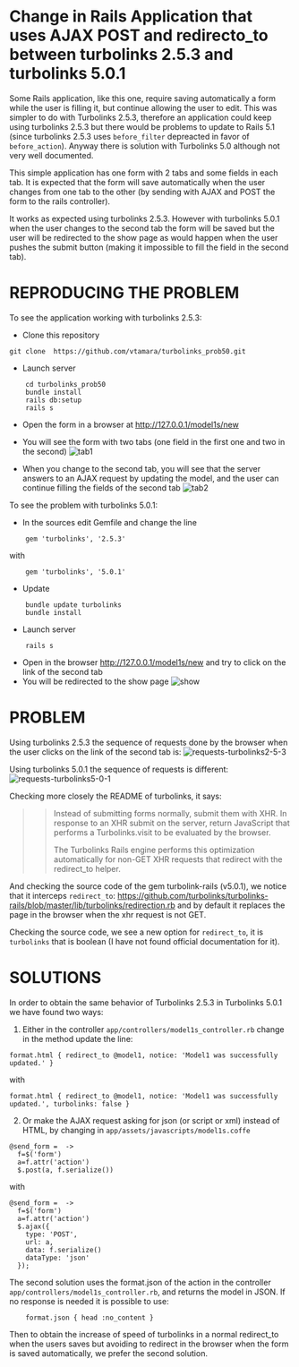 # Change in Rails Application that uses AJAX POST and redirecto_to between turbolinks 2.5.3 and turbolinks 5.0.1

Some Rails application, like this one, require saving automatically a 
form while the user is filling it, but continue allowing the user to edit.
This was simpler to do with Turbolinks 2.5.3, therefore an application could 
keep using turbolinks 2.5.3 but there would be problems to update to 
Rails 5.1 (since turbolinks 2.5.3 uses ```before_filter``` depreacted in favor
of ```before_action```). Anyway there is solution with Turbolinks 5.0 
although not very well documented. 

This simple application has one form with 2 tabs and some fields in each tab.
It is expected that the form will save automatically when the user changes 
from one tab to the other (by sending with AJAX and POST the form to the
rails controller).

It works as expected using turbolinks 2.5.3.
However with turbolinks 5.0.1 when the user changes to the second tab the form
will be saved but the user will be redirected to the show page as would 
happen when the user pushes the submit button (making it impossible to fill the 
field in the second tab).

# REPRODUCING THE PROBLEM

To see the application working with turbolinks 2.5.3:

- Clone this repository
```
git clone  https://github.com/vtamara/turbolinks_prob50.git
```
- Launch server
```
	cd turbolinks_prob50
	bundle install
	rails db:setup
	rails s 
```
- Open the form in a browser at http://127.0.0.1/model1s/new
- You will see the form with two tabs (one field in the first one and two in 
  the second)
![tab1](https://raw.githubusercontent.com/vtamara/turbolinks_prob50/master/doc/tab1.png)

- When you change to the second tab, you will see that the server answers
  to an AJAX request by updating the model, and the user can continue
  filling the fields of the second tab
![tab2](https://raw.githubusercontent.com/vtamara/turbolinks_prob50/master/doc/tab2.png)

To see the problem with turbolinks 5.0.1:
- In the sources edit Gemfile and change the line
```
	gem 'turbolinks', '2.5.3'
```
  with
```
	gem 'turbolinks', '5.0.1'
```
- Update
```
	bundle update turbolinks
	bundle install
```
- Launch server
```
	rails s
```
- Open in the browser <http://127.0.0.1/model1s/new> and try to click on the
  link of the second tab
- You will be redirected to the show page
![show](https://raw.githubusercontent.com/vtamara/turbolinks_prob50/master/doc/show.png)

# PROBLEM

Using turbolinks 2.5.3 the sequence of requests done by the browser when
the user clicks on the link of the second tab is:
![requests-turbolinks2-5-3](https://raw.githubusercontent.com/vtamara/turbolinks_prob50/master/doc/requests-turbolinks2-5-3.png)

Using turbolinks 5.0.1 the sequence of requests is different:
![requests-turbolinks5-0-1](https://raw.githubusercontent.com/vtamara/turbolinks_prob50/master/doc/requests-turbolinks5-0-1.png)

Checking more closely the README of turbolinks, it says:

>> Instead of submitting forms normally, submit them with XHR. In 
>> response to an XHR submit on the server, return JavaScript that 
>> performs a Turbolinks.visit to be evaluated by the browser.
>>
>> The Turbolinks Rails engine performs this optimization automatically 
>> for non-GET XHR requests that redirect with the redirect_to helper.

And checking the source code of the gem turbolink-rails (v5.0.1), we notice 
that it interceps  ```redirect_to```:
<https://github.com/turbolinks/turbolinks-rails/blob/master/lib/turbolinks/redirection.rb>
and by default it replaces the page in the browser when the xhr request is not 
GET.

Checking the source code, we see a new option for ```redirect_to```, 
it is ```turbolinks``` that is boolean (I have not found official 
documentation for it).


# SOLUTIONS

In order to obtain the same behavior of Turbolinks 2.5.3 in 
Turbolinks 5.0.1  we have found two ways:

1. Either in the controller ```app/controllers/model1s_controller.rb```
   change in the method update the line:
```
format.html { redirect_to @model1, notice: 'Model1 was successfully updated.' }
```
with
```
format.html { redirect_to @model1, notice: 'Model1 was successfully updated.', turbolinks: false }
```


2. Or make the AJAX request asking for json (or script or xml) instead of HTML, 
   by changing in ```app/assets/javascripts/model1s.coffe```
```
@send_form =  ->
  f=$('form')
  a=f.attr('action')
  $.post(a, f.serialize())
```
with
```
@send_form =  ->
  f=$('form')
  a=f.attr('action')
  $.ajax({
    type: 'POST',
    url: a,
    data: f.serialize()
    dataType: 'json'
  });
```

The second solution uses the format.json of the action in the controller
```app/controllers/model1s_controller.rb```, and returns the model in
JSON.  If no response is needed it is possible to use:
```
	format.json { head :no_content }
```


Then to obtain the increase of speed of turbolinks in a normal redirect_to 
when the users saves but avoiding to redirect in the browser when
the form is saved automatically, we  prefer the second solution.


